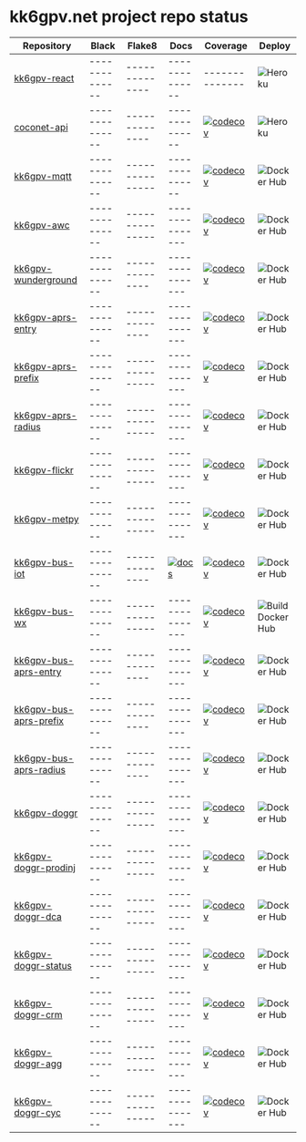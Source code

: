 # kk6gpv.net project repo status

| Repository                                                                   | Black          | Flake8          | Docs | Coverage                                                                                                                                                 | Deploy                                                                                             |
| ---------------------------------------------------------------------------- | -------------- | --------------- | -------------------------------------------------------------------------------------------------------------------------------------------------------- | -------------------------------------------------------------------------------------------------- | --|
| [kk6gpv-react](https://github.com/areed145/kk6gpv-react)                     | -------------- | --------------  | --------------  | --------------                                                                                                                                       | ![Heroku](https://github.com/areed145/kk6gpv-react/workflows/Heroku/badge.svg)                     |
| [coconet-api](https://github.com/areed145/coconet-api)                       | -------------- | --------------  | -------------- | [![codecov](https://codecov.io/gh/areed145/coconet-api/branch/master/graph/badge.svg)](https://codecov.io/gh/areed145/coconet-api)                       | ![Heroku](https://github.com/areed145/coconet-api/workflows/Heroku/badge.svg)                      |
| [kk6gpv-mqtt](https://github.com/areed145/kk6gpv-mqtt)                       | -------------- | --------------- | -------------- | [![codecov](https://codecov.io/gh/areed145/kk6gpv-mqtt/branch/master/graph/badge.svg)](https://codecov.io/gh/areed145/kk6gpv-mqtt)                       | ![Docker Hub](https://github.com/areed145/kk6gpv-mqtt/workflows/Docker%20Hub/badge.svg)            |
| [kk6gpv-awc](https://github.com/areed145/kk6gpv-awc)                         | -------------- | --------------- | --------------- | [![codecov](https://codecov.io/gh/areed145/kk6gpv-awc/branch/master/graph/badge.svg)](https://codecov.io/gh/areed145/kk6gpv-awc)                         | ![Docker Hub](https://github.com/areed145/kk6gpv-awc/workflows/Docker%20Hub/badge.svg)             |
| [kk6gpv-wunderground](https://github.com/areed145/kk6gpv-wunderground)       | -------------- | --------------  | --------------- | [![codecov](https://codecov.io/gh/areed145/kk6gpv-wunderground/branch/master/graph/badge.svg)](https://codecov.io/gh/areed145/kk6gpv-wunderground)       | ![Docker Hub](https://github.com/areed145/kk6gpv-wunderground/workflows/Docker%20Hub/badge.svg)    |
| [kk6gpv-aprs-entry](https://github.com/areed145/kk6gpv-aprs-entry)           | -------------- | --------------  | --------------- | [![codecov](https://codecov.io/gh/areed145/kk6gpv-aprs-entry/branch/master/graph/badge.svg)](https://codecov.io/gh/areed145/kk6gpv-aprs-entry)           | ![Docker Hub](https://github.com/areed145/kk6gpv-aprs-entry/workflows/Docker%20Hub/badge.svg)      |
| [kk6gpv-aprs-prefix](https://github.com/areed145/kk6gpv-aprs-prefix)         | -------------- | --------------- | --------------- | [![codecov](https://codecov.io/gh/areed145/kk6gpv-aprs-prefix/branch/master/graph/badge.svg)](https://codecov.io/gh/areed145/kk6gpv-aprs-prefix)         | ![Docker Hub](https://github.com/areed145/kk6gpv-aprs-prefix/workflows/Docker%20Hub/badge.svg)     |
| [kk6gpv-aprs-radius](https://github.com/areed145/kk6gpv-aprs-radius)         | -------------- | --------------- | --------------- | [![codecov](https://codecov.io/gh/areed145/kk6gpv-aprs-radius/branch/master/graph/badge.svg)](https://codecov.io/gh/areed145/kk6gpv-aprs-radius)         | ![Docker Hub](https://github.com/areed145/kk6gpv-aprs-radius/workflows/Docker%20Hub/badge.svg)     |
| [kk6gpv-flickr](https://github.com/areed145/kk6gpv-flickr)                   | -------------- | --------------- | --------------- | [![codecov](https://codecov.io/gh/areed145/kk6gpv-flickr/branch/master/graph/badge.svg)](https://codecov.io/gh/areed145/kk6gpv-flickr)                   | ![Docker Hub](https://github.com/areed145/kk6gpv-flickr/workflows/Docker%20Hub/badge.svg)          |
| [kk6gpv-metpy](https://github.com/areed145/kk6gpv-metpy)                     | -------------- | --------------- | --------------- | [![codecov](https://codecov.io/gh/areed145/kk6gpv-metpy/branch/master/graph/badge.svg)](https://codecov.io/gh/areed145/kk6gpv-metpy)                     | ![Docker Hub](https://github.com/areed145/kk6gpv-metpy/workflows/Docker%20Hub/badge.svg)           |
| [kk6gpv-bus-iot](https://github.com/areed145/kk6gpv-bus-iot)                 | -------------- | --------------  | [![docs](https://img.shields.io/badge/gh--pages-docs-blueviolet)](https://areed145.github.io/kk6gpv-bus-iot) | [![codecov](https://codecov.io/gh/areed145/kk6gpv-bus-iot/branch/master/graph/badge.svg)](https://codecov.io/gh/areed145/kk6gpv-bus-iot)                 | ![Docker Hub](https://github.com/areed145/kk6gpv-bus-iot/workflows/Docker%20Hub/badge.svg)         |
| [kk6gpv-bus-wx](https://github.com/areed145/kk6gpv-bus-wx)                   | -------------- | --------------- | --------------- | [![codecov](https://codecov.io/gh/areed145/kk6gpv-bus-wx/branch/master/graph/badge.svg)](https://codecov.io/gh/areed145/kk6gpv-bus-wx)                   | ![Build Docker Hub](https://github.com/areed145/kk6gpv-bus-wx/workflows/Build%20Docker%20Hub/badge.svg)          |
| [kk6gpv-bus-aprs-entry](https://github.com/areed145/kk6gpv-bus-aprs-entry)   | -------------- | --------------  | --------------- | [![codecov](https://codecov.io/gh/areed145/kk6gpv-bus-aprs-entry/branch/master/graph/badge.svg)](https://codecov.io/gh/areed145/kk6gpv-bus-aprs-entry)   | ![Docker Hub](https://github.com/areed145/kk6gpv-bus-aprs-entry/workflows/Docker%20Hub/badge.svg)  |
| [kk6gpv-bus-aprs-prefix](https://github.com/areed145/kk6gpv-bus-aprs-prefix) | -------------- | --------------  | --------------- | [![codecov](https://codecov.io/gh/areed145/kk6gpv-bus-aprs-prefix/branch/master/graph/badge.svg)](https://codecov.io/gh/areed145/kk6gpv-bus-aprs-prefix) | ![Docker Hub](https://github.com/areed145/kk6gpv-bus-aprs-prefix/workflows/Docker%20Hub/badge.svg) |
| [kk6gpv-bus-aprs-radius](https://github.com/areed145/kk6gpv-bus-aprs-radius) | -------------- | --------------  | --------------- | [![codecov](https://codecov.io/gh/areed145/kk6gpv-bus-aprs-radius/branch/master/graph/badge.svg)](https://codecov.io/gh/areed145/kk6gpv-bus-aprs-radius) | ![Docker Hub](https://github.com/areed145/kk6gpv-bus-aprs-radius/workflows/Docker%20Hub/badge.svg) |
| [kk6gpv-doggr](https://github.com/areed145/kk6gpv-doggr)                     | -------------- | --------------- | --------------- | [![codecov](https://codecov.io/gh/earthlabs/kk6gpv-doggr/branch/master/graph/badge.svg)](https://codecov.io/gh/earthlabs/kk6gpv-doggr)                   | ![Docker Hub](https://github.com/areed145/kk6gpv-doggr/workflows/Docker%20Hub/badge.svg)           |
| [kk6gpv-doggr-prodinj](https://github.com/areed145/kk6gpv-doggr-prodinj)     | -------------- | --------------- | --------------- | [![codecov](https://codecov.io/gh/earthlabs/kk6gpv-doggr-prodinj/branch/master/graph/badge.svg)](https://codecov.io/gh/earthlabs/kk6gpv-doggr-prodinj)   | ![Docker Hub](https://github.com/areed145/kk6gpv-doggr-prodinj/workflows/Docker%20Hub/badge.svg)   |
| [kk6gpv-doggr-dca](https://github.com/areed145/kk6gpv-doggr-dca)             | -------------- | --------------- | --------------- | [![codecov](https://codecov.io/gh/earthlabs/kk6gpv-doggr-dca/branch/master/graph/badge.svg)](https://codecov.io/gh/earthlabs/kk6gpv-doggr-dca)           | ![Docker Hub](https://github.com/areed145/kk6gpv-doggr-dca/workflows/Docker%20Hub/badge.svg)       |
| [kk6gpv-doggr-status](https://github.com/areed145/kk6gpv-doggr-status)       | -------------- | --------------- | --------------- | [![codecov](https://codecov.io/gh/earthlabs/kk6gpv-doggr-status/branch/master/graph/badge.svg)](https://codecov.io/gh/earthlabs/kk6gpv-doggr-status)     | ![Docker Hub](https://github.com/areed145/kk6gpv-doggr-status/workflows/Docker%20Hub/badge.svg)    |
| [kk6gpv-doggr-crm](https://github.com/areed145/kk6gpv-doggr-crm)             | -------------- | --------------- | --------------- | [![codecov](https://codecov.io/gh/earthlabs/kk6gpv-doggr-crm/branch/master/graph/badge.svg)](https://codecov.io/gh/earthlabs/kk6gpv-doggr-crm)           | ![Docker Hub](https://github.com/areed145/kk6gpv-doggr-crm/workflows/Docker%20Hub/badge.svg)       |
| [kk6gpv-doggr-agg](https://github.com/areed145/kk6gpv-doggr-agg)             | -------------- | --------------- | --------------- | [![codecov](https://codecov.io/gh/earthlabs/kk6gpv-doggr-agg/branch/master/graph/badge.svg)](https://codecov.io/gh/earthlabs/kk6gpv-doggr-agg)           | ![Docker Hub](https://github.com/areed145/kk6gpv-doggr-agg/workflows/Docker%20Hub/badge.svg)       |
| [kk6gpv-doggr-cyc](https://github.com/areed145/kk6gpv-doggr-cyc)             | -------------- | --------------- | --------------- | [![codecov](https://codecov.io/gh/earthlabs/kk6gpv-doggr-cyc/branch/master/graph/badge.svg)](https://codecov.io/gh/earthlabs/kk6gpv-doggr-cyc)           | ![Docker Hub](https://github.com/areed145/kk6gpv-doggr-cyc/workflows/Docker%20Hub/badge.svg)       |
